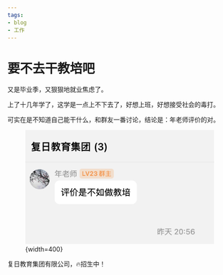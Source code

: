 ```yaml
---
tags:
- blog
- 工作
---
```


# 要不去干教培吧

又是毕业季，又狠狠地就业焦虑了。

上了十几年学了，这学是一点上不下去了，好想上班，好想接受社会的毒打。

可实在是不知道自己能干什么，和群友一番讨论，结论是：年老师评价的对。

<figure markdown>

![](assets/2024-05-18-15-22-03.png){width=400}

</figure>

复日教育集团有限公司，🔥招生中！